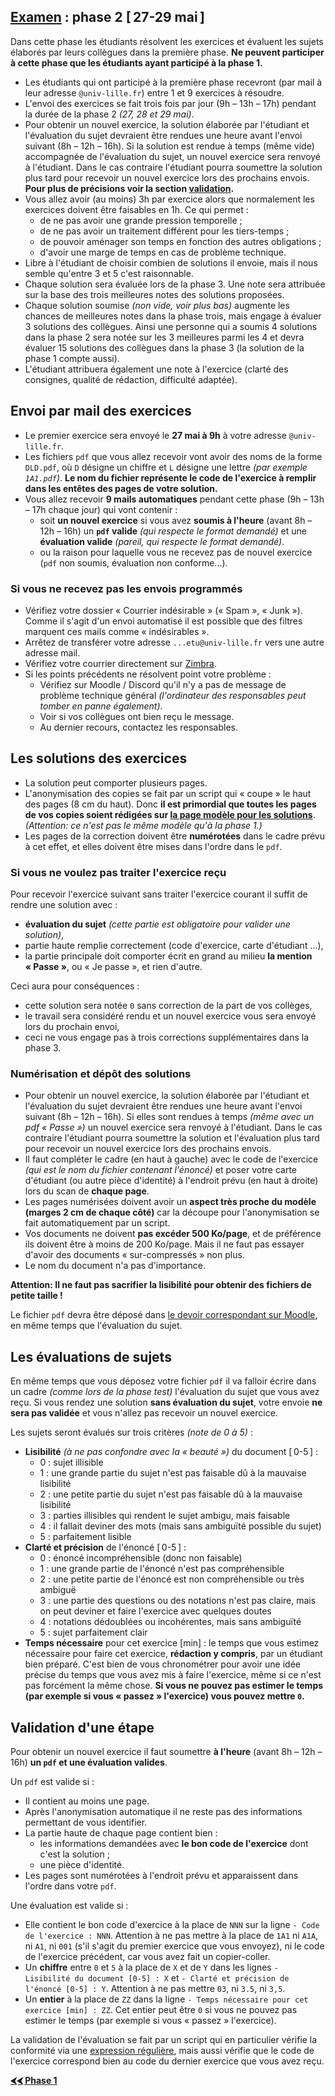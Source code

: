 ## [Examen](../index.md) : phase 2 [ 27-29 mai ]

Dans cette phase les étudiants résolvent les exercices et évaluent les sujets élaborés par leurs collègues dans la première phase.
**Ne peuvent participer à cette phase que les étudiants ayant participé à la phase 1.**

- Les étudiants qui ont participé à la première phase recevront (par mail à leur adresse `@univ-lille.fr`) entre 1 et 9 exercices à résoudre.
- L'envoi des exercices se fait trois fois par jour (9h – 13h – 17h) pendant la durée de la phase 2 _(27, 28 et 29 mai)_.
- Pour obtenir un nouvel exercice, la solution élaborée par l'étudiant et l'évaluation du sujet devraient être rendues une heure avant l'envoi suivant (8h – 12h – 16h). Si la solution est rendue à temps (même vide) accompagnée de l'évaluation du sujet, un nouvel exercice sera renvoyé à l'étudiant. Dans le cas contraire l'étudiant pourra soumettre la solution plus tard pour recevoir un nouvel exercice lors des prochains envois. **Pour plus de précisions voir la section [validation](#validation-dune-étape).**
- Vous allez avoir (au moins) 3h par exercice alors que normalement les exercices doivent être faisables en 1h. Ce qui permet :
  - de ne pas avoir une grande pression temporelle ;
  - de ne pas avoir un traitement différent pour les tiers-temps ;
  - de pouvoir aménager son temps en fonction des autres obligations ;
  - d'avoir une marge de temps en cas de problème technique.
- Libre à l'étudiant de choisir combien de solutions il envoie, mais il nous semble qu'entre 3 et 5 c'est raisonnable.
- Chaque solution sera évaluée lors de la phase 3. Une note sera attribuée sur la base des trois meilleures notes des solutions proposées.
- Chaque solution soumise _(non vide, voir plus bas)_ augmente les chances de meilleures notes dans la phase trois, mais engage à évaluer 3 solutions des collègues. Ainsi une personne qui a soumis 4 solutions dans la phase 2 sera notée sur les 3 meilleures parmi les 4 et devra évaluer 15 solutions des collègues dans la phase 3 (la solution de la phase 1 compte aussi).
- L'étudiant attribuera également une note à l'exercice (clarté des consignes, qualité de rédaction, difficulté adaptée).

## Envoi par mail des exercices

- Le premier exercice sera envoyé le **27 mai à 9h** à votre adresse `@univ-lille.fr`.
- Les fichiers `pdf` que vous allez recevoir vont avoir des noms de la forme `DLD.pdf`, où `D` désigne un chiffre et `L` désigne une lettre _(par exemple `1A1.pdf`)_. **Le nom du fichier représente le code de l'exercice à remplir dans les entêtes des pages de votre solution.**
- Vous allez recevoir **9 mails automatiques** pendant cette phase (9h – 13h – 17h chaque jour) qui vont contenir :
  - soit **un nouvel exercice** si vous avez **soumis à l'heure** (avant 8h – 12h – 16h) un **`pdf` valide** _(qui respecte le format demandé)_ et une **évaluation valide** _(pareil, qui respecte le format demandé)_.
  - ou la raison pour laquelle vous ne recevez pas de nouvel exercice (`pdf` non soumis, évaluation non conforme...).

### Si vous ne recevez pas les envois programmés

- Vérifiez votre dossier « Courrier indésirable » (« Spam », « Junk »). Comme il s'agit d'un envoi automatisé il est possible que des filtres marquent ces mails comme « indésirables ».
- Arrêtez de transférer votre adresse `...etu@univ-lille.fr` vers une autre adresse mail.
- Vérifiez votre courrier directement sur [Zimbra](https://zimbra.univ-lille.fr).
- Si les points précédents ne résolvent point votre problème :
  - Vérifiez sur Moodle / Discord qu'il n'y a pas de message de problème technique général _(l'ordinateur des responsables peut tomber en panne également)_.
  - Voir si vos collègues ont bien reçu le message.
  - Au dernier recours, contactez les responsables.

## Les solutions des exercices

- La solution peut comporter plusieurs pages.
- L'anonymisation des copies se fait par un script qui « coupe » le haut des pages (8 cm du haut). Donc **il est primordial que toutes les pages de vos copies soient rédigées sur [la page modèle pour les solutions](https://ktzanev.github.io/m67lille/exam/templates/M67_Exam_phase2_solution.pdf)**.
_(Attention: ce n'est pas le même modèle qu'à la phase 1.)_
- Les pages de la correction doivent être **numérotées** dans le cadre prévu à cet effet, et elles doivent être mises dans l'ordre dans le `pdf`.

### Si vous ne voulez pas traiter l'exercice reçu

Pour recevoir l'exercice suivant sans traiter l'exercice courant il suffit de rendre une solution avec :

- **évaluation du sujet** _(cette partie est obligatoire pour valider une solution)_,
- partie haute remplie correctement (code d'exercice, carte d'étudiant …),
- la partie principale doit comporter écrit en grand au milieu **la mention « Passe »**, ou « Je passe », et rien d'autre.

Ceci aura pour conséquences :

- cette solution sera notée `0` sans correction de la part de vos collèges,
- le travail sera considéré rendu et un nouvel exercice vous sera envoyé lors du prochain envoi,
- ceci ne vous engage pas à trois corrections supplémentaires dans la phase 3.

### Numérisation et dépôt des solutions

- Pour obtenir un nouvel exercice, la solution élaborée par l'étudiant et l'évaluation du sujet devraient être rendues une heure avant l'envoi suivant (8h – 12h – 16h). Si elles sont rendues à temps _(même avec un pdf « Passe »)_ un nouvel exercice sera renvoyé à l'étudiant. Dans le cas contraire l'étudiant pourra soumettre la solution et l'évaluation plus tard pour recevoir un nouvel exercice lors des prochains envois.
- Il faut compléter le cadre (en haut à gauche) avec le code de l'exercice _(qui est le nom du fichier contenant l'énoncé)_ et poser votre carte d'étudiant (ou autre pièce d'identité) à l'endroit prévu (en haut à droite) lors du scan de **chaque page**.
- Les pages numérisées doivent avoir un **aspect très proche du modèle (marges 2 cm de chaque côté)** car la découpe pour l'anonymisation se fait automatiquement par un script.
- Vos documents ne doivent **pas excéder 500 Ko/page**, et de préférence ils doivent être à moins de 200 Ko/page. Mais il ne faut pas essayer d'avoir des documents « sur-compressés » non plus.
- Le nom du document n'a pas d'importance.

**Attention: Il ne faut pas sacrifier la lisibilité pour obtenir des fichiers de petite taille !**

Le fichier `pdf` devra être déposé dans [le devoir correspondant sur Moodle](https://moodle.univ-lille.fr/course/view.php?id=10662), en même temps que l'évaluation du sujet.

## Les évaluations de sujets

En même temps que vous déposez votre fichier `pdf` il va falloir écrire dans un cadre _(comme lors de la phase test)_ l'évaluation du sujet que vous avez reçu. Si vous rendez une solution **sans évaluation du sujet**, votre envoie **ne sera pas validée** et vous n'allez pas recevoir un nouvel exercice.

Les sujets seront évalués sur trois critères *(note de 0 à 5)* :

- **Lisibilité** _(à ne pas confondre avec la « beauté »)_ du document [ 0-5 ] :
  - 0 : sujet illisible
  - 1 : une grande partie du sujet n'est pas faisable dû à la mauvaise lisibilité
  - 2 : une petite partie du sujet n'est pas faisable dû à la mauvaise lisibilité
  - 3 : parties illisibles qui rendent le sujet ambigu, mais faisable
  - 4 : il fallait deviner des mots (mais sans ambiguïté possible du sujet)
  - 5 : parfaitement lisible
- **Clarté et précision** de l'énoncé [ 0-5 ] :
  - 0 : énoncé incompréhensible (donc non faisable)
  - 1 : une grande partie de l'énoncé n'est pas compréhensible
  - 2 : une petite partie de l'énoncé est non compréhensible ou très ambiguë
  - 3 : une partie des questions ou des notations n'est pas claire, mais on peut deviner et faire l'exercice avec quelques doutes
  - 4 : notations dédoublées ou incohérentes, mais sans ambiguïté
  - 5 : sujet parfaitement clair
- **Temps nécessaire** pour cet exercice [min] : le temps que vous estimez nécessaire pour faire cet exercice, **rédaction y compris**, par un étudiant bien préparé. C'est bien de vous chronométrer pour avoir une idée précise du temps que vous avez mis à faire l'exercice, même si ce n'est pas forcément la même chose. **Si vous ne pouvez pas estimer le temps (par exemple si vous « passez » l'exercice) vous pouvez mettre `0`.**

## Validation d'une étape

Pour obtenir un nouvel exercice il faut soumettre **à l'heure** (avant 8h – 12h – 16h) **un `pdf` et une évaluation valides**.

Un `pdf` est valide si :

- Il contient au moins une page.
- Après l'anonymisation automatique il ne reste pas des informations permettant de vous identifier.
- La partie haute de chaque page contient bien :
  - les informations demandées avec **le bon code de l'exercice** dont c'est la solution ;
  - une pièce d'identité.
- Les pages sont numérotées à l'endroit prévu et apparaissent dans l'ordre dans votre `pdf`.

Une évaluation est valide si :

- Elle contient le bon code d'exercice à la place de `NNN` sur la ligne `- Code de l'exercice : NNN`. Attention à ne pas mettre à la place de `1A1` ni `A1A`, ni `A1`, ni `001` (s'il s'agit du premier exercice que vous envoyez), ni le code de l'exercice précédent, car vous avez fait un copier-coller.
- Un **chiffre** entre `0` et `5` à la place de `X` et de `Y` dans les lignes `- Lisibilité du document [0-5] : X` et `- Clarté et précision de l'énoncé [0-5] : Y`. Attention à ne pas mettre `03`, ni `3.5`, ni `3,5`.
- Un **entier** à la place de `ZZ` dans la ligne `- Temps nécessaire pour cet exercice [min] : ZZ`. Cet entier peut être `0` si vous ne pouvez pas estimer le temps (par exemple si vous « passez » l'exercice).

La validation de l'évaluation se fait par un script qui en particulier vérifie la conformité via une [expression régulière](https://regex101.com/r/Jk1zXj/2/), mais aussi vérifie que le code de l'exercice correspond bien au code du dernier exercice que vous avez reçu.


**[⮜⮜ Phase 1](../phase1)**
